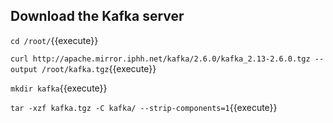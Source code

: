## Download the Kafka server
`cd /root/`{{execute}}

`curl http://apache.mirror.iphh.net/kafka/2.6.0/kafka_2.13-2.6.0.tgz --output /root/kafka.tgz`{{execute}}

`mkdir kafka`{{execute}}

`tar -xzf kafka.tgz -C kafka/ --strip-components=1`{{execute}}